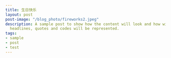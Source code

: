 ```yaml
---
title: 生日快乐
layout: post
post-image: "/blog_photo/fireworks2.jpeg"
description: A sample post to show how the content will look and how will different
  headlines, quotes and codes will be represented.
tags:
- sample
- post
- test
---
```


